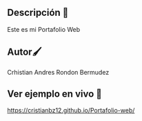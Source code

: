
## Descripción 💼

   Este es mi Portafolio Web
 
## Autor🖌
   Crhistian Andres Rondon Bermudez

## Ver ejemplo en vivo 📜
   https://cristianbz12.github.io/Portafolio-web/
